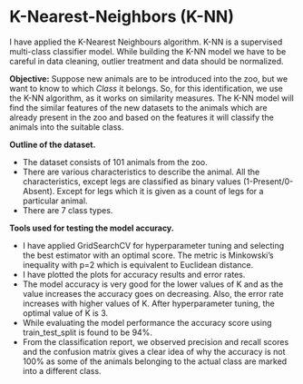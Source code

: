 # K-Nearest-Neighbors (K-NN)
I have applied the K-Nearest Neighbours algorithm. K-NN is a supervised multi-class classifier model. While building the K-NN model we have to be careful in data cleaning, outlier treatment and data should be normalized.

**Objective:** Suppose new animals are to be introduced into the zoo, but we want to know to which *Class* it belongs. So, for this identification, we use the K-NN algorithm, as it works on similarity measures. The K-NN model will find the similar features of the new datasets to the animals which are already present in the zoo and based on the features it will classify the animals into the suitable class.

**Outline of the dataset.**

* The dataset consists of 101 animals from the zoo.
* There are various characteristics to describe the animal.
    All the characteristics, except legs are classified as binary values (1-Present/0-Absent). Except for legs which it is given as a count of legs for a particular         animal.
* There are 7 class types.

**Tools used for testing the model accuracy.**

* I have applied GridSearchCV for hyperparameter tuning and selecting the best estimator with an optimal score. The metric is Minkowski’s inequality with p=2 which is equivalent to Euclidean distance.
* I have plotted the plots for accuracy results and error rates.
* The model accuracy is very good for the lower values of K and as the value increases the accuracy goes on decreasing. Also, the error rate increases with higher values of K.
        After hyperparameter tuning, the optimal value of K is 3.
* While evaluating the model performance the accuracy score using train_test_split is found to be 94%.
* From the classification report, we observed precision and recall scores and the confusion matrix gives a clear idea of why the accuracy is not 100% as some of the animals belonging to the actual class are marked into a different class.

